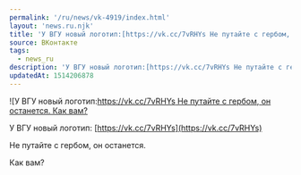 ```yaml
---
permalink: '/ru/news/vk-4919/index.html'
layout: 'news.ru.njk'
title: 'У ВГУ новый логотип:[https://vk.cc/7vRHYs Не путайте с гербом, он останется'
source: ВКонтакте
tags:
  - news_ru
description: 'У ВГУ новый логотип:[https://vk.cc/7vRHYs Не путайте с гербом, он останется'
updatedAt: 1514206878
---
```

![У ВГУ новый логотип:[https://vk.cc/7vRHYs Не путайте с гербом, он останется. Как вам?](https://sun9-76.userapi.com/impf/c824502/v824502226/5a10e/fXv0HubwGX8.jpg?size=1034x541&quality=96&proxy=1&sign=bae90a261dfe01196154a0e579ba7b7c&c_uniq_tag=UqqdJCIOI-yJ13e7XzwrFcnWSkCh6RsQI6oQ980-VoI&type=album)

У ВГУ новый логотип: [https://vk.cc/7vRHYs](https://vk.cc/7vRHYs)

Не путайте с гербом, он останется.

Как вам?
